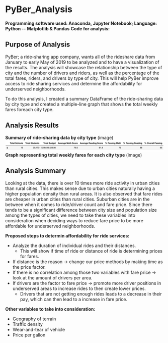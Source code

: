 # PyBer_Analysis
**Programming software used: Anaconda, Jupyter Notebook; Language: Python -- Matplotlib & Pandas**
**Code for analysis:**

## Purpose of Analysis
PyBer; a ride-sharing app company, wants all of the rideshare data from January to early May of 2019 to be analyzed and to have a visualization of the results. The analysis will showcase the relationship between the type of city and the number of drivers and riders, as well as the percentage of the total fares, riders, and drivers by type of city. This will help PyBer improve access to ride sharing services and determine the affordability for underserved neighborhoods.

To do this analysis, I created a summary DataFrame of the ride-sharing data by city type and created a multiple-line graph that shows the total weekly fares foreach city type.

## Analysis Results
**Summary of ride-sharing data by city type**
(image) ![](https://github.com/Ariannatopbjerg/School_District_Analysis/blob/main/images/district_sum_old.PNG)
**Graph representing total weekly fares for each city type**
(image)

## Analysis Summary
Looking at the data, there is over 10 times more ride activity in urban cities than rural cities. This makes sense due to urban cities naturally having a higher population density than rural areas. It is also observed that fare rides are cheaper in urban cities than rural cities. Suburban cities are in the between when it comes to ride/driver count and fare price. Since there tends to be a significant difference between city size and population size among the types of cities, we need to take these variables into consideration when deciding ways to reduce fare price to be more affordable for underserved neighborhoods.  

**Proposed steps to determin affordability for ride services:**
- Analyze the duration of individual rides and their distances. 
  - This will show if time of ride or distance of ride is determining prices for fares. 
- If distance is the reason -> change our price methods by making time as the price factor. 
- If there is no correlation among those two variables with fare price -> look at the amount of drivers per area. 
- If drivers are the factor to fare price -> promote more driver positions in underserved areas to increase rides to then create lower prices. 
  - Drivers that are not getting enough rides leads to a decrease in their pay, which can then lead to a increase in fare price.  

**Other variables to take into consideration:**
- Geography of terrain
- Traffic density 
- Wear-and-tear of vehicle 
- Price per gallon








